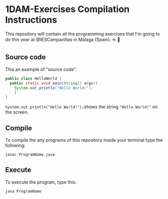 # 1DAM-Exercises Compilation Instructions
This repository will contain all the programming exercises that I'm going to do this year at @IESCampanillas in Málaga (Spain).
:coffee: :dragon_face:
## Source code
This an example of "source code".
```java
public class HelloWorld {
  public static void main(String[] args){
    System.out.println("Hello World!");
    }
}
```
`System.out.println("Hello World!");`shows the string `"Hello World!"` on the screen.
## Compile
To compile the any programs of this repository inside your terminal type the following:
```console
javac ProgramName.java
```
## Execute
To execute the program, type this:
```console
java ProgramName
```


